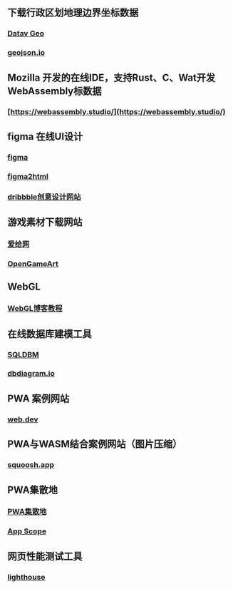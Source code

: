 ## 下载行政区划地理边界坐标数据

### [Datav Geo](http://datav.aliyun.com/tools/atlas/#&lat=33.521903996156105&lng=104.29849999999999&zoom=4)

### [geojson.io](http://geojson.io)


## Mozilla 开发的在线IDE，支持Rust、C、Wat开发WebAssembly标数据

### [https://webassembly.studio/](https://webassembly.studio/)


## figma  在线UI设计

### [figma](https://www.figma.com)
### [figma2html](https://ui-kit.co/figma2html)
### [dribbble创意设计网站](https://dribbble.com/)

## 游戏素材下载网站

### [爱给网](http://www.aigei.com/)
### [OpenGameArt](https://opengameart.org)

## WebGL
### [WebGL博客教程](http://www.yanhuangxueyuan.com/)

## 在线数据库建模工具
### [SQLDBM](https://sqldbm.com/Home/)
### [dbdiagram.io](https://dbdiagram.io/)

## PWA 案例网站
### [web.dev](https://web.dev/)
## PWA与WASM结合案例网站（图片压缩）
### [ squoosh.app](https://squoosh.app/)
## PWA集散地
### [PWA集散地](https://pwapp.net/)
### [App Scope](https://appsco.pe/)

## 网页性能测试工具
### [lighthouse](https://github.com/GoogleChrome/lighthouse)
